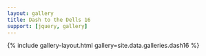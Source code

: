```yaml
---
layout: gallery
title: Dash to the Dells 16 
support: [jquery, gallery]
---
```


{% include gallery-layout.html gallery=site.data.galleries.dash16 %}

